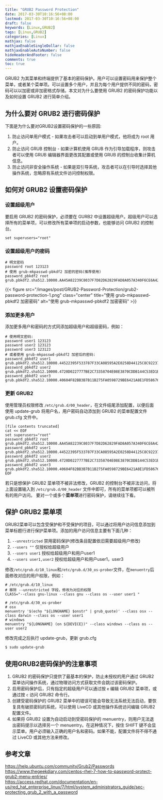 ```yaml
---
title: "GRUB2 Password Protection"
date: 2017-03-30T10:16:56+08:00
lastmod: 2017-03-30T10:16:56+08:00
draft: false
keywords: [Linux,GRUB2]
tags: [Linux,GRUB2]
categories: [Linux]
mathjax: false
mathjaxEnableSingleDollar: false
mathjaxEnableAutoNumber: false
hideHeaderAndFooter: false
comments: true
toc: true
---
```


GRUB2 为其菜单和终端提供了基本的密码保护。用户可以设置密码用来保护整个菜单，或者某个菜单项。可以设置多个用户，并且为每个用户提供不同的密码，密码可以以加密或非加密格式存储。本文对为什么要使用 GRUB2 的密码保护功能以及如何设置 GRUB2 进行简单介绍。

<!--more-->

## 为什么要对 GRUB2 进行密码保护

下面是为什么要对GRUB2设置密码保护的一些原因:

1. 防止访问单用户模式 ​​- 如果攻击者可以启动到单用户模式，他将成为 root 用户。
2. 防止访问 GRUB 控制台 - 如果计算机使用 GRUB 作为引导加载程序，则攻击者可以使用 GRUB 编辑器界面更改其配置或使用 GRUB 的控制台收集计算机信息。
3. 防止访问非安全操作系统 - 如果是双引导系统，攻击者可以在引导时选择其他操作系统，忽略原有系统文件访问控制权限。

## 如何对 GRUB2 设置密码保护

### 设置超级用户

要启用 GRUB2 的密码保护，必须要在 GURB2 中设置超级用户。超级用户可以选择所有的菜单项，可以修改所有菜单项的启动参数，也能够访问 GRUB2 的控制台。

```
set superusers="root"
```

### 设置超级用户的密码

```
# 明文密码
password root 123123
# 使用 grub-mkpasswd-pbkdf2 加密的密码(推荐使用)
password_pbkdf2 root grub.pbkdf2.sha512.10000.AA45A82239C8037F7D82D62829FAD8A057A340F6CE6A428AD75C3992899D6AFC411FACB51948A6E6B612FB5717608CD29E1EBDDEDA3A1C88864A26C90039214F.FCEAFCBCF95F60BDC1C4A9F6993C828F0D93EBE5C7E4C304238DC440D74FA84EA1EE56EC252AFA7026B985D52B71AE98B48B176776003908F22010ECFDA04875
```

{{< figure src="/images/post/GRUB2-Password-Protection/grub2-password-protection-1.png" class="center" title="使用 grub-mkpasswd-pbkdf2 加密密码" alt="使用 grub-mkpasswd-pbkdf2 加密密码" >}}

### 添加更多用户
添加更多用户和密码的方式同添加超级用户和超级密码，例如：

```
# 使用明文密码:
password user1 123123
password user2 123123
password user3 123123
# 或者使用 grub-mkpasswd-pbkdf2 加密后的密码:
password_pbkdf2 user1 grub.pbkdf2.sha512.10000.44522395F533787F33CA08595A2E0258D44125C8C922378B0FA37CFE25ECF7D279DF674020B445A7777077D38B688D7B09748E5B75A470C4C0EE51E96764C982.C53F9D95F2A0B440D41D860235B1DFD48611242DBCDA6912A57C41C42FB1FF71E27DA79E3778719358536D046D067B556E231A6252FB4FEAD0AEFE3B511C2E84
password_pbkdf2 user2  grub.pbkdf2.sha512.10000.4720D0227777BE2C73358704E08E3870CDDB144C53ED1B503D0499851F742B603AB6BF704DDF5AFC2A4DDEC29D05FE62C4B428D9C70651B4960EBA9F8B13A592.AB82D7D484DB8F9B7F4B2C41D497F53208FCB53E2667F5C126923B14EED684B9566920376F491D5B1CB15B04F471C99963DE8807E9C24A8FCF16338142CC73CA
password_pbkdf2 user3  grub.pbkdf2.sha512.10000.40604F82BB3B7B11B275FA0598729BE6421A8E1FD58676926707DC66DDA4A10BB50FB16CD89854EAEFBCDE73C590B7BFBA06AE757602DF020520EC3710BE0FFA.B808B103BE2DBA7C4A1960C61FD76A3BC919B9DFA4E058FB05A099C5237BC910F8CE16188CBB18989277408982FC032AA385A6BAACDA441DF6FDAE9D903496C0
```

### 更新 GRUB2
使用管理员权限修改 `/etc/grub.d/00_header`，在文件结尾添加配置，以便后面使用 update-grub 将用户名，用户密码自动添加到 GRUB2 的菜单配置文件 grub.cfg 文件中。

```
[file contents truncated]
cat << EOF
set superusers="root"
password_pbkdf2 root grub.pbkdf2.sha512.10000.AA45A82239C8037F7D82D62829FAD8A057A340F6CE6A428AD75C3992899D6AFC411FACB51948A6E6B612FB5717608CD29E1EBDDEDA3A1C88864A26C90039214F.FCEAFCBCF95F60BDC1C4A9F6993C828F0D93EBE5C7E4C304238DC440D74FA84EA1EE56EC252AFA7026B985D52B71AE98B48B176776003908F22010ECFDA04875
password_pbkdf2 user1 grub.pbkdf2.sha512.10000.44522395F533787F33CA08595A2E0258D44125C8C922378B0FA37CFE25ECF7D279DF674020B445A7777077D38B688D7B09748E5B75A470C4C0EE51E96764C982.C53F9D95F2A0B440D41D860235B1DFD48611242DBCDA6912A57C41C42FB1FF71E27DA79E3778719358536D046D067B556E231A6252FB4FEAD0AEFE3B511C2E84
password_pbkdf2 user2 grub.pbkdf2.sha512.10000.4720D0227777BE2C73358704E08E3870CDDB144C53ED1B503D0499851F742B603AB6BF704DDF5AFC2A4DDEC29D05FE62C4B428D9C70651B4960EBA9F8B13A592.AB82D7D484DB8F9B7F4B2C41D497F53208FCB53E2667F5C126923B14EED684B9566920376F491D5B1CB15B04F471C99963DE8807E9C24A8FCF16338142CC73CA
password_pbkdf2 user3 grub.pbkdf2.sha512.10000.40604F82BB3B7B11B275FA0598729BE6421A8E1FD58676926707DC66DDA4A10BB50FB16CD89854EAEFBCDE73C590B7BFBA06AE757602DF020520EC3710BE0FFA.B808B103BE2DBA7C4A1960C61FD76A3BC919B9DFA4E058FB05A099C5237BC910F8CE16188CBB18989277408982FC032AA385A6BAACDA441DF6FDAE9D903496C0
EOF
```

若只是想保护 GRUB2 菜单项不被非法修改，GRUB2 的控制台不被非法访问，将上面设置输入到 `/etc/grub.d/00_header` 文件中即可，所有的菜单项都可以被所有的用户访问。 要对一个或多个**菜单项**进行密码保护，请继续往下看。

## 保护 GRUB2 菜单项
GRUB2菜单可以包含受保护和不受保护的项目，可以通过将用户访问信息添加到菜单标题行进行保护菜单项。添加的用户访问信息主要有下面几种：

1. `--unrestricted` 禁用密码保护(修改条目配置依旧需要超级用户修改)
2. `--users ""` 仅授权给超级用户
3. `--users user1` 授权给超级用户和用户user1
4. `--users user1,user2` 授权给超级用户和用户user1，user3

修改`/etc/grub.d/10_linux`和`/etc/grub.d/30_os-prober`文件，在`menuentry`后面修改对应的用户权限，例如：

```
# /etc/grub.d/10_linux
# 移除 --unrestricted 字段，修改为对应的权限
CLASS="--class gnu-linux --class gnu --class os --user user1 "

# /etc/grub.d/30_os-prober
# osx
menuentry '$(echo "${LONGNAME} $onstr" | grub_quote)' --class osx --class darwin --class os --user user1 
# windows
menuentry "${LONGNAME} (on ${DEVICE})" --class windows --class os --user user2
```

修改完成之后执行 update-grub，更新 grub.cfg

```bash
$ sudo update-grub
```

## 使用GRUB2密码保护的注意事项
1. GRUB2 的密码保护只提供了最基本的保护，防止未授权的用户通过 GRUB2 菜单访问操作系统，通过物理访问方式获取文件会跳过该密码保护。
2. 启用密码保护后，只有指定的超级用户可以通过按 `e` 编辑 GRUB2 菜单项，或通过按 `c` 访问 GRUB2 命令行。
3. 创建受密码保护的 GRUB2 菜单中的错误可能会导致无法系统无法启动，要恢复具有破损密码的系统，可以使用 LiveCD 或其他操作系统访问编辑 GRUB2 配置文件。
4. 如果将 GRUB2 设置为自动启动到受密码保护的 menuentry，则用户无法退出密码提示以选择另一个 menuentry。在这种情况下，按住 SHIFT 键不会显示菜单。用户必须输入正确的用户名和密码。如果不能，配置文件将不得不通过 LiveCD 或其他方法来修改。


## 参考文章
https://help.ubuntu.com/community/Grub2/Passwords  
https://www.thegeekdiary.com/centos-rhel-7-how-to-password-protect-grub2-menu-entries/  
https://access.redhat.com/documentation/en-us/red_hat_enterprise_linux/7/html/system_administrators_guide/sec-protecting_grub_2_with_a_password

